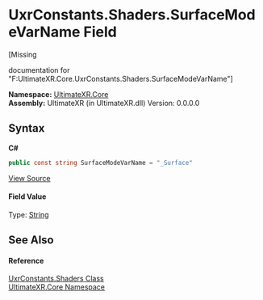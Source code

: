 # UxrConstants.Shaders.SurfaceModeVarName Field
 

\[Missing <summary> documentation for "F:UltimateXR.Core.UxrConstants.Shaders.SurfaceModeVarName"\]

**Namespace:**&nbsp;<a href="N_UltimateXR_Core">UltimateXR.Core</a><br />**Assembly:**&nbsp;UltimateXR (in UltimateXR.dll) Version: 0.0.0.0

## Syntax

**C#**<br />
``` C#
public const string SurfaceModeVarName = "_Surface"
```

<a href="UltimateXR/Scripts/Core/UxrConstants.cs" rel="noopener noreferrer" title="View the source code">View Source</a><br />

#### Field Value
Type: <a href="https://docs.microsoft.com/dotnet/api/system.string" target="_blank" rel="noopener noreferrer">String</a>

## See Also


#### Reference
<a href="T_UltimateXR_Core_UxrConstants_Shaders">UxrConstants.Shaders Class</a><br /><a href="N_UltimateXR_Core">UltimateXR.Core Namespace</a><br />